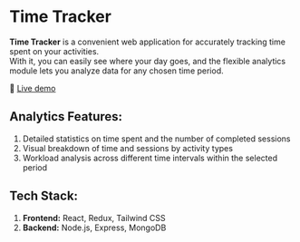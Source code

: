 # Time Tracker

**Time Tracker** is a convenient web application for accurately tracking time spent on your activities.  
With it, you can easily see where your day goes, and the flexible analytics module lets you analyze data for any chosen time period.

🔗 [Live demo](https://session-tracker.ru/)

## Analytics Features:
1. Detailed statistics on time spent and the number of completed sessions  
2. Visual breakdown of time and sessions by activity types  
3. Workload analysis across different time intervals within the selected period  

## Tech Stack:
1. **Frontend:** React, Redux, Tailwind CSS  
2. **Backend:** Node.js, Express, MongoDB
